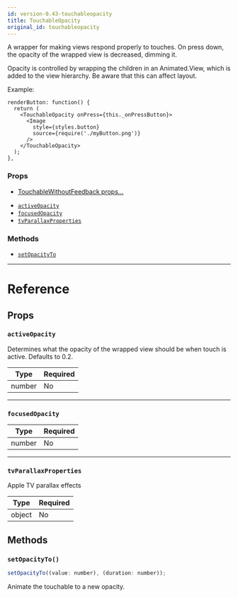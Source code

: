 ```yaml
---
id: version-0.43-touchableopacity
title: TouchableOpacity
original_id: touchableopacity
---
```


A wrapper for making views respond properly to touches. On press down, the opacity of the wrapped view is decreased, dimming it.

Opacity is controlled by wrapping the children in an Animated.View, which is added to the view hierarchy. Be aware that this can affect layout.

Example:

```
renderButton: function() {
  return (
    <TouchableOpacity onPress={this._onPressButton}>
      <Image
        style={styles.button}
        source={require('./myButton.png')}
      />
    </TouchableOpacity>
  );
},
```

### Props

- [TouchableWithoutFeedback props...](touchablewithoutfeedback.md#props)

* [`activeOpacity`](touchableopacity.md#activeopacity)
* [`focusedOpacity`](touchableopacity.md#focusedopacity)
* [`tvParallaxProperties`](touchableopacity.md#tvparallaxproperties)

### Methods

- [`setOpacityTo`](touchableopacity.md#setopacityto)

---

# Reference

## Props

### `activeOpacity`

Determines what the opacity of the wrapped view should be when touch is active. Defaults to 0.2.

| Type   | Required |
| ------ | -------- |
| number | No       |

---

### `focusedOpacity`

| Type   | Required |
| ------ | -------- |
| number | No       |

---

### `tvParallaxProperties`

Apple TV parallax effects

| Type   | Required |
| ------ | -------- |
| object | No       |

## Methods

### `setOpacityTo()`

```jsx
setOpacityTo((value: number), (duration: number));
```

Animate the touchable to a new opacity.
